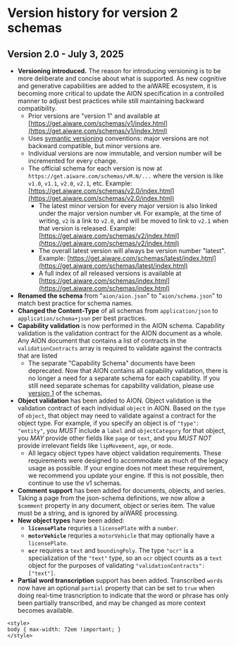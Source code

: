 # Version history for version 2 schemas

## Version 2.0 - July 3, 2025

- **Versioning introduced.** The reason for introducing versioning is to be more deliberate and
  concise about what is supported. As new cognitive and generative capabilities are added to the
  aiWARE ecosystem, it is becoming more critical to update the AION specification in a
  controlled manner to adjust best practices while still maintaining backward compatibility.
  - Prior versions are "version 1" and available at [https://get.aiware.com/schemas/v1/index.html](https://get.aiware.com/schemas/v1/index.html)
  - Uses [symantic versioning](https://semver.org/) conventions: major versions are not backward
    compatible, but minor versions are.
  - Individual versions are now immutable, and version number will be incremented for every
    change.
  - The official schema for each version is now at
    `https://get.aiware.com/schemas/vM.N/...` where the version is like `v1.0`, `v1.1`, `v2.0`,
    `v2.1`, etc. Example: [https://get.aiware.com/schemas/v2.0/index.html](https://get.aiware.com/schemas/v2.0/index.html)
    - The latest minor version for every major version is also linked under the major
      version number `vM`. For example, at the time of writing, `v2` is a link to `v2.0`, and will
      be moved to link to `v2.1` when that version is released. Example:
      [https://get.aiware.com/schemas/v2/index.html](https://get.aiware.com/schemas/v2/index.html)
    - The overall latest version will always be version number "latest". Example:
      [https://get.aiware.com/schemas/latest/index.html](https://get.aiware.com/schemas/latest/index.html)
    - A full index of all released versions is available at
      [https://get.aiware.com/schemas/index.html](https://get.aiware.com/schemas/index.html)
- **Renamed the schema** from "`aion/aion.json`" to "`aion/schema.json`" to match best practice
  for schema names.
- **Changed the Content-Type** of all schemas from `application/json` to
  `application/schema+json` per best practices.
- **Capability validation** is now performed in the AION schema. Capability validation is the
  validation contract for the AION document as a whole. Any AION document that contains a list
  of contracts in the `validationContracts` array is required to validate against the contracts
  that are listed
  - The separate "Capability Schema" documents have been deprecated. Now that AION contains all
    capability validation, there is no longer a need for a separate schema for each
    capability. If you still need separate schemas for capability validation, please use 
    [version 1](http://get.aiware.com/schemas/v1/index.html) of the schemas.
- **Object validation** has been added to AION. Object validation is the validation contract of
  each individual `object` in AION. Based on the `type` of `object`, that object may
  need to validate against a contract for the object type. For example, if you specify an object
  is of `"type": "entity"`, you *MUST* include a `label` and `objectCategory` for that object, you
  *MAY* provide other fields like `page` or `text`, and you *MUST NOT* provide irrelevant fields like
  `lipMovement`, `age`, or `mode`.
  - All legacy object types have object validation requirements. These requirements were
    designed to accommodate as much of the legacy usage as possible. If your engine does not
    meet these requirement, we recommend you update your engine. If this is not possible, then
    continue to use the v1 schemas.
- **Comment support** has been added for documents, objects, and series. Taking a page from the
  json-schema definitions, we now allow a `$comment` property in any document, object or series 
  item. The value must be a string, and is ignored by aiWARE processing.
- **New object types** have been added:
  - **`licensePlate`** requries a `licensePlate` with a `number`.
  - **`motorVehicle`** requries a `motorVehicle` that may optionally have a `licensePlate`.
  - **`ocr`** requires a `text` and `boundingPoly`. The type `"ocr"` is a
    specialization of the `"text"` type, so an `ocr` object counts as a `text` object for the
    purposes of validating `"validationContracts": ["text"]`.
- **Partial word transcription** support has been added. Transcribed `words` now have an optional
  `partial` property that can be set to `true` when doing real-time trasncription to indicate 
  that the word or phrase has only been partially transcribed, and may be changed as more context 
  becomes available.

``` {=html}
<style>
body { max-width: 72em !important; }
</style>
```